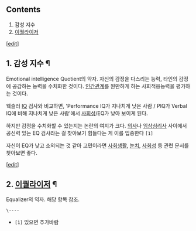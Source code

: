 ## Contents

    

1. 감성 지수 
2. [이퀄라이저](%EC%9D%B4%ED%80%84%EB%9D%BC%EC%9D%B4%EC%A0%80.md)

[[edit](http://rigvedawiki.net/r1/wiki.php/EQ?action=edit&section=1)]

## 1. 감성 지수 ¶

Emotional intelligence Quotient의 약자. 자신의 감정을 다스리는 능력, 타인의 감정에 공감하는 능력을 수치화한
것이다. [인간관계](%EC%9D%B8%EA%B0%84%EA%B4%80%EA%B3%84.md)를 원만하게 하는 사회적응능력을 평가하는
것이다.

  

웩슬러 [IQ](IQ.md) 검사와 비교하면, 'Performance IQ가 지나치게 낮은 사람 / PIQ가 Verbal IQ에 비해
지나치게 낮은 사람'에서 [사회성](%EC%82%AC%ED%9A%8C%EC%84%B1.md)/EQ가 낮아 보이게 된다.

  

하지만 감정을 수치화할 수 있는지는 논란의 여지가 크다. [의사](%EC%9D%98%EC%82%AC.md)나
[임상심리사](%EC%9E%84%EC%83%81%EC%8B%AC%EB%A6%AC%EC%82%AC.md) 사이에서 공신력 있는 EQ
검사라는 걸 찾아보기 힘들다는 게 이를 입증한다 `[1]`

  

자신이 EQ가 낮고 소외되는 것 같아 고민이라면 [사회생활](%EC%82%AC%ED%9A%8C%EC%83%9D%ED%99%9C.md),
[눈치](%EB%88%88%EC%B9%98.md), [사회성](%EC%82%AC%ED%9A%8C%EC%84%B1.md) 등 관련
문서를 찾아보면 좋다.

  

[[edit](http://rigvedawiki.net/r1/wiki.php/EQ?action=edit&section=2)]

## 2. [이퀄라이저](%EC%9D%B4%ED%80%84%EB%9D%BC%EC%9D%B4%EC%A0%80.md) ¶

Equalizer의 약자. 해당 항목 참조.

`\----`

  * `[1]` 있으면 추가바람

